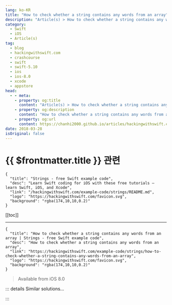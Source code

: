 ```yaml
---
lang: ko-KR
title: "How to check whether a string contains any words from an array"
description: "Article(s) > How to check whether a string contains any words from an array"
category:
  - Swift
  - iOS
  - Article(s)
tag: 
  - blog
  - hackingwithswift.com
  - crashcourse
  - swift
  - swift-5.10
  - ios
  - ios-8.0
  - xcode
  - appstore
head:
  - - meta:
    - property: og:title
      content: "Article(s) > How to check whether a string contains any words from an array"
    - property: og:description
      content: "How to check whether a string contains any words from an array"
    - property: og:url
      content: https://chanhi2000.github.io/articles/hackingwithswift.com/example-code/strings/how-to-check-whether-a-string-contains-any-words-from-an-array.html
date: 2018-03-28
isOriginal: false
---
```


# {{ $frontmatter.title }} 관련

```component VPCard
{
  "title": "Strings - free Swift example code",
  "desc": "Learn Swift coding for iOS with these free tutorials – learn Swift, iOS, and Xcode",
  "link": "/hackingwithswift.com/example-code/strings/README.md",
  "logo": "https://hackingwithswift.com/favicon.svg",
  "background": "rgba(174,10,10,0.2)"
}
```

[[toc]]

---

```component VPCard
{
  "title": "How to check whether a string contains any words from an array | Strings - free Swift example code",
  "desc": "How to check whether a string contains any words from an array",
  "link": "https://hackingwithswift.com/example-code/strings/how-to-check-whether-a-string-contains-any-words-from-an-array",
  "logo": "https://hackingwithswift.com/favicon.svg",
  "background": "rgba(174,10,10,0.2)"
}
```

> Available from iOS 8.0

<!-- TODO: 작성 -->

<!-- 
You should already know that you can check whether a string contains a single word like this:

```swift
let string = "The rain in Spain"
let stringResult = string.contains("rain")
```

You should also know that you can check an array of strings to see whether a particular string is in there, like this:

```swift
let words = ["clouds", "rain", "wind"]
let arrayResult = words.contains("rain")
```

Well, both those `contains()` methods can be combined together to form a new meaning: “do any of the words in this array exist in this string?” like this:

```swift
let combinedResult = words.contains(where: string.contains)
```

-->

::: details Similar solutions…

<!--
/example-code/arrays/how-to-tell-if-an-array-contains-an-object">How to tell if an array contains an object 
/example-code/language/check-whether-all-items-in-an-array-match-a-condition">Check whether all items in an array match a condition 
/example-code/system/how-to-check-whether-your-other-apps-are-installed">How to check whether your other apps are installed 
/example-code/language/how-to-check-whether-an-integer-lies-inside-a-range">How to check whether an integer lies inside a range 
/example-code/system/how-to-check-whether-one-date-is-similar-to-another">How to check whether one date is similar to another</a>
-->

:::

